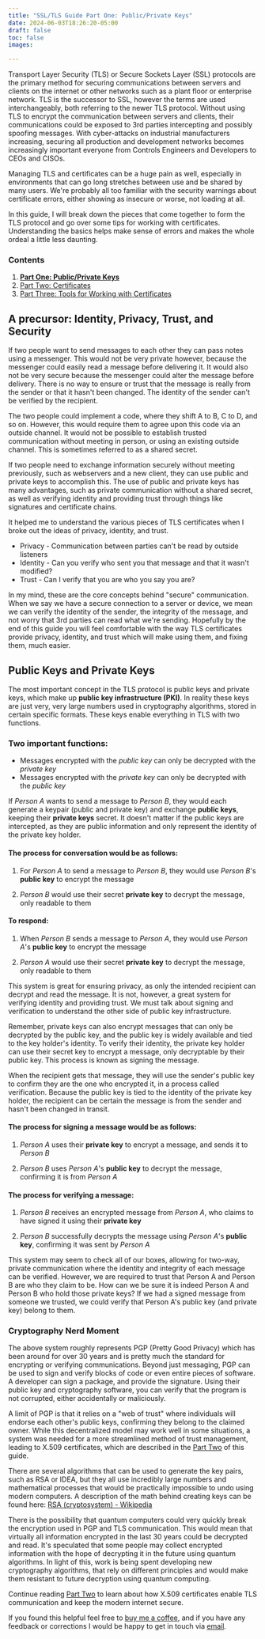 ```yaml
---
title: "SSL/TLS Guide Part One: Public/Private Keys"
date: 2024-06-03T18:26:20-05:00
draft: false
toc: false
images:

---
```


Transport Layer Security (TLS) or Secure Sockets Layer (SSL) protocols are the primary method for securing communications between servers and clients on the internet or other networks such as a plant floor or enterprise network. TLS is the successor to SSL, however the terms are used interchangeably, both referring to the newer TLS protocol. Without using TLS to encrypt the communication between servers and clients, their communications could be exposed to 3rd parties intercepting and possibly spoofing messages. With cyber-attacks on industrial manufacturers increasing, securing all production and development networks becomes increasingly important everyone from Controls Engineers and Developers to CEOs and CISOs.

Managing TLS and certificates can be a huge pain as well, especially in environments that can go long stretches between use and be shared by many users. We're probably all too familiar with the security warnings about certificate errors, either showing as insecure or worse, not loading at all.

In this guide, I will break down the pieces that come together to form the TLS protocol and go over some tips for working with certificates. Understanding the basics helps make sense of errors and makes the whole ordeal a little less daunting.

### Contents
1. [**Part One: Public/Private Keys**](/posts/2024/06/ssl/tls-guide-part-one-public/private-keys/)
2. [Part Two: Certificates](/posts/2024/06/ssl/tls-guide-part-two-certificates/)
3. [Part Three: Tools for Working with Certificates](/posts/2024/06/ssl/tls-guide-part-three-tools-for-working-with-certificates/)

## A precursor: Identity, Privacy, Trust, and Security

If two people want to send messages to each other they can pass notes using a messenger. This would not be very private however, because the messenger could easily read a message before delivering it. It would also not be very secure because the messenger could alter the message before delivery. There is no way to ensure or trust that the message is really from the sender or that it hasn't been changed. The identity of the sender can't be verified by the recipient.

The two people could implement a code, where they shift A to B, C to D, and so on. However, this would require them to agree upon this code via an outside channel. It would not be possible to establish trusted communication without meeting in person, or using an existing outside channel.  This is sometimes referred to as a shared secret.

If two people need to exchange information securely without meeting previously, such as webservers and a new client, they can use public and private keys to accomplish this. The use of public and private keys has many advantages, such as private communication without a shared secret, as well as verifying identity and providing trust through things like signatures and certificate chains.

It helped me to understand the various pieces of TLS certificates when I broke out the ideas of privacy, identity, and trust.

 - Privacy - Communication between parties can't be read by outside listeners
 - Identity - Can you verify who sent you that message and that it wasn't modified?
 - Trust - Can I verify that you are who you say you are?

In my mind, these are the core concepts behind "secure" communication. When we say we have a secure connection to a server or device, we mean we can verify the identity of the sender, the integrity of the message, and not worry that 3rd parties can read what we're sending. Hopefully by the end of this guide you will feel comfortable with the way TLS certificates provide privacy, identity, and trust which will make using them, and fixing them, much easier.

## Public Keys and Private Keys

The most important concept in the TLS protocol is public keys and private keys, which make up **public key infrastructure (PKI)**. In reality these keys are just very, very large numbers used in cryptography algorithms, stored in certain specific formats. These keys enable everything in TLS with two functions.

### Two important functions:

 - Messages encrypted with the *public key* can only be decrypted with the *private key*
 - Messages encrypted with the *private key* can only be decrypted with the *public key*

If *Person A* wants to send a message to *Person B*, they would each generate a keypair (public and private key) and exchange **public keys**, keeping their **private keys** secret. It doesn't matter if the public keys are intercepted, as they are public information and only represent the identity of the private key holder.

#### The process for conversation would be as follows:

1. For *Person A* to send a message to *Person B*, they would use *Person B*'s **public key** to encrypt the message


2. *Person B* would use their secret **private key** to decrypt the message, only readable to them

#### To respond:

1. When *Person B* sends a message to *Person A*, they would use *Person A*'s **public key** to encrypt the message


2. *Person A* would use their secret **private key** to decrypt the message, only readable to them

This system is great for ensuring privacy, as only the intended recipient can decrypt and read the message. It is not, however, a great system for verifying identity and providing trust. We must talk about signing and verification to understand the other side of public key infrastructure.

Remember, private keys can also encrypt messages that can only be decrypted by the public key, and the public key is widely available and tied to the key holder's identity. To verify their identity, the private key holder can use their secret key to encrypt a message, only decryptable by their public key. This process is known as signing the message.

When the recipient gets that message, they will use the sender's public key to confirm they are the one who encrypted it, in a process called verification. Because the public key is tied to the identity of the private key holder, the recipient can be certain the message is from the sender and hasn't been changed in transit.

#### The process for signing a message would be as follows:

1. *Person A* uses their **private key** to encrypt a message, and sends it to *Person B*


2. *Person B* uses *Person A*'s **public key** to decrypt the message, confirming it is from *Person A*

#### The process for verifying a message:

1. *Person B* receives an encrypted message from *Person A*, who claims to have signed it using their **private key**


2. *Person B* successfully decrypts the message using *Person A*'s **public key**, confirming it was sent by *Person A*

This system may seem to check all of our boxes, allowing for two-way, private communication where the identity and integrity of each message can be verified. However, we are required to trust that Person A and Person B are who they claim to be. How can we be sure it is indeed Person A and Person B who hold those private keys? If we had a signed message from someone we trusted, we could verify that Person A's public key (and private key) belong to them.

### Cryptography Nerd Moment

The above system roughly represents PGP (Pretty Good Privacy) which has been around for over 30 years and is pretty much the standard for encrypting or verifying communications. Beyond just messaging, PGP can be used to sign and verify blocks of code or even entire pieces of software. A developer can sign a package, and provide the signature. Using their public key and cryptography software, you can verify that the program is not corrupted, either accidentally or maliciously.

A limit of PGP is that it relies on a "web of trust" where individuals will endorse each other's public keys, confirming they belong to the claimed owner. While this decentralized model may work well in some situations, a system was needed for a more streamlined method of trust management, leading to X.509 certificates, which are described in the [Part Two](/posts/2024/06/ssl/tls-guide-part-two-certificates/) of this guide.

There are several algorithms that can be used to generate the key pairs, such as RSA or IDEA, but they all use incredibly large numbers and mathematical processes that would be practically impossible to undo using modern computers. A description of the math behind creating keys can be found here: [RSA (cryptosystem) - Wikipedia](https://en.wikipedia.org/wiki/RSA_(cryptosystem))

There is the possibility that quantum computers could very quickly break the encryption used in PGP and TLS communication. This would mean that virtually all information encrypted in the last 30 years could be decrypted and read. It's speculated that some people may collect encrypted information with the hope of decrypting it in the future using quantum algorithms. In light of this, work is being spent developing new cryptography algorithms, that rely on different principles and would make them resistant to future decryption using quantum computing.

Continue reading [Part Two](/posts/2024/06/ssl/tls-guide-part-two-certificates/) to learn about how X.509 certificates enable TLS communication and keep the modern internet secure.

If you found this helpful feel free to [buy me a coffee](https://buymeacoffee.com/alabbott), and if you have any feedback or corrections I would be happy to get in touch via [email](mailto:alan.l.abbott@gmail.com).